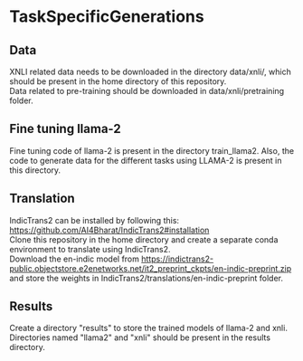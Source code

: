 # TaskSpecificGenerations

## Data
XNLI related data needs to be downloaded in the directory data/xnli/, which should be present in the home directory of this repository.  
Data related to pre-training should be downloaded in data/xnli/pretraining folder.  

## Fine tuning llama-2
Fine tuning code of llama-2 is present in the directory train_llama2. Also, the code to generate data for the different tasks using LLAMA-2 is present in this directory.

## Translation  
IndicTrans2 can be installed by following this: https://github.com/AI4Bharat/IndicTrans2#installation  
Clone this repository in the home directory and create a separate conda environment to translate using IndicTrans2.  
Download the en-indic model from https://indictrans2-public.objectstore.e2enetworks.net/it2_preprint_ckpts/en-indic-preprint.zip and store the weights in IndicTrans2/translations/en-indic-preprint folder.  

## Results  
Create a directory "results" to store the trained models of llama-2 and xnli. Directories named "llama2" and "xnli" should be present in the results directory.  





